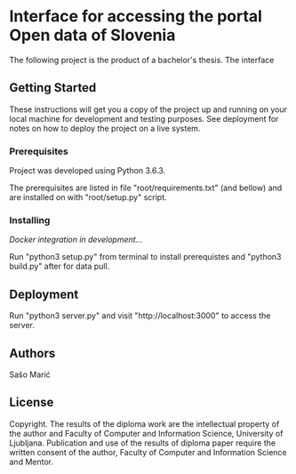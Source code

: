 # Interface for accessing the portal Open data of Slovenia

The following project is the product of a bachelor's thesis. The interface 

## Getting Started

These instructions will get you a copy of the project up and running on your local machine for development and testing purposes. See deployment for notes on how to deploy the project on a live system.

### Prerequisites

Project was developed using Python 3.6.3. 

The prerequisites are listed in file "root/requirements.txt" (and bellow) and are installed on with "root/setup.py" script.

### Installing

*Docker integration in development...*

Run "python3 setup.py" from terminal to install prerequistes and "python3 build.py" after for data pull.

## Deployment

Run "python3 server.py" and visit "http://localhost:3000" to access the server.

## Authors

Sašo Marić

## License

Copyright. The results of the diploma work are the intellectual property of the author and
Faculty of Computer and Information Science, University of Ljubljana. Publication and
use of the results of diploma paper require the written consent of the author,
Faculty of Computer and Information Science and Mentor.